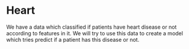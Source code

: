 # Heart
We have a data which classified if patients have heart disease or not according to features in it. We will try to use this data to create a model which tries predict if a patient has this disease or not. 
